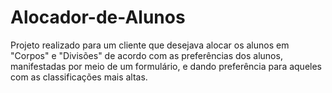 # Alocador-de-Alunos
Projeto realizado para um cliente que desejava alocar os alunos em "Corpos" e "Divisões" de acordo com as preferências dos alunos, manifestadas por meio de um formulário, e dando preferência para aqueles com as classificações mais altas.

